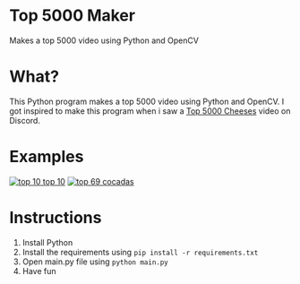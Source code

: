 # Top 5000 Maker
Makes a top 5000 video using Python and OpenCV
# What?
This Python program makes a top 5000 video using Python and OpenCV.
I got inspired to make this program when i saw a [Top 5000 Cheeses](https://cdn.discordapp.com/attachments/433115308727992321/892257820274208808/YouCut_20210916_143800443.mp4) video on Discord.

# Examples

[![top 10 top 10](https://cdn.discordapp.com/attachments/785963221805957171/927568889292947456/unknown.png)](https://cdn.discordapp.com/attachments/916458297849176124/927334562751717426/Top_10_top_10.mp4 "top 10 top 10")
[![top 69 cocadas](https://cdn.discordapp.com/attachments/785963221805957171/927568600036945950/unknown.png)](https://cdn.discordapp.com/attachments/785963221805957171/927356772765810749/top_69_cocadas.mp4 "top 69 cocadas")
# Instructions

 1. Install Python
 2. Install the requirements using `pip install -r requirements.txt`
 3. Open main.py file using `python main.py`
 4. Have fun

